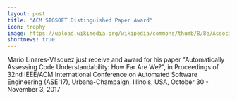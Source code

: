 ```yaml
---
layout: post
title: "ACM SIGSOFT Distinguished Paper Award"
icon: trophy
image: https://upload.wikimedia.org/wikipedia/commons/thumb/8/8e/Association_for_Computing_Machinery_%28ACM%29_logo.svg/300px-Association_for_Computing_Machinery_%28ACM%29_logo.svg.png
shortnews: true
---
```


Mario Linares-Vásquez just receive and award for his paper "Automatically Assessing Code Understandability: How Far Are We?", in Proceedings of 32nd IEEE/ACM International Conference on Automated Software Engineering (ASE'17), Urbana-Champaign, Illinois, USA, October 30 - November 3, 2017
